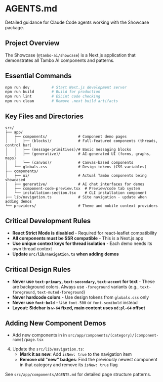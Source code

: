 # AGENTS.md

Detailed guidance for Claude Code agents working with the Showcase package.

## Project Overview

The Showcase (`@tambo-ai/showcase`) is a Next.js application that demonstrates all Tambo AI components and patterns.

## Essential Commands

```bash
npm run dev          # Start Next.js development server
npm run build        # Build for production
npm run lint         # ESLint code checking
npm run clean        # Remove .next build artifacts
```

## Key Files and Directories

```
src/
├── app/
│   ├── components/              # Component demo pages
│   │   ├── (blocks)/            # Full-featured components (threads, control bar)
│   │   ├── (message-primitives)/# Basic messaging blocks
│   │   ├── (generative)/        # AI-generated UI (forms, graphs, maps)
│   │   └── (canvas)/            # Canvas-based components
│   └── globals.css              # Design tokens (CSS variables)
├── components/
│   ├── ui/                      # Actual Tambo components being showcased
│   ├── generative/              # AI chat interfaces for demos
│   ├── component-code-preview.tsx  # Preview/code tab system
│   └── installation-section.tsx    # CLI installation component
├── lib/navigation.ts            # Site navigation - update when adding demos
└── providers/                   # Theme and mobile context providers
```

## Critical Development Rules

- **React Strict Mode is disabled** - Required for react-leaflet compatibility
- **All components must be SSR compatible** - This is a Next.js app
- **Use unique context keys for thread isolation** - Each demo needs its own thread context
- **Update `src/lib/navigation.ts` when adding demos**

## Critical Design Rules

- **Never use `text-primary`, `text-secondary`, `text-accent` for text** - These are background colors. Always use `-foreground` variants (e.g., `text-foreground`, `text-muted-foreground`)
- **Never hardcode colors** - Use design tokens from `globals.css` only
- **Never use `font-bold`** - Use `font-500` or `font-semibold` instead
- **Layout: Sidebar is `w-64` fixed, main content uses `md:pl-64` offset**

## Adding New Component Demos

- Add new components in in `src/app/components/(category)/[component-name]/page.tsx`

4. Update the `src/lib/navigation.ts`:
   - **Mark it as new**: Add `isNew: true` to the navigation item
   - **Remove old "new" badges**: Find the previously newest component in that category and remove its `isNew: true` flag

See `src/app/components/AGENTS.md` for detailed page structure patterns.
